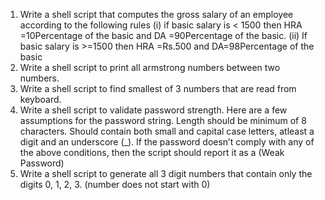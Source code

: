 1. Write a shell script that computes the gross salary of an employee according to the following
   rules (i) if basic salary is < 1500 then HRA =10Percentage of the basic and DA =90Percentage
   of the basic. (ii) If basic salary is >=1500 then HRA =Rs.500 and DA=98Percentage of the
   basic <br>
2. Write a shell script to print all armstrong numbers between two numbers.<br>
3. Write a shell script to find smallest of 3 numbers that are read from keyboard.<br>
4. Write a shell script to validate password strength. Here are a few assumptions for the password
   string. Length should be minimum of 8 characters. Should contain both small and capital case
   letters, atleast a digit and an underscore (\_). If the password doesn’t comply with any of the
   above conditions, then the script should report it as a (Weak Password)<br>
5. Write a shell script to generate all 3 digit numbers that contain only the digits 0, 1, 2, 3. (number
   does not start with 0)
